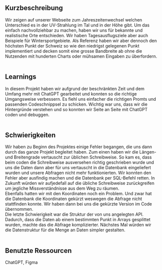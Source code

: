 
## Kurzbeschreibung
Wir zeigen auf unserer Webseite zum Jahreszeitenwechsel welchen Unterschied es in der UV-Strahlung im Tal und in der Höhe gibt. Um das einfach nachvollziehbar zu machen, haben wir uns für bekannte und realistische Orte entschieden. Wir haben Tagesausflugsziele aber auch Beispiele für Wintersportgebiete. Als Referenz haben wir aber dennoch den höchsten Punkt der Schweiz so wie den niedrigst gelegenen Punkt implementiert und decken somit eine grosse Bandbreite ab ohne die Nutzenden mit hunderten Charts oder mühsamen Eingaben zu überfordern.<br> 
<br> 
## Learnings
In diesem Projekt haben wir aufgrund der beschränkten Zeit und dem Umfang mehr mit ChatGPT gearbeitet und konnten so die richtige Umgangsweise verbessern. Es fiehl uns einfacher die richtigen Promts und passenden Codeschnippsel zu schicken. Wichtig war uns, dass wir die Hintergründe verstehen und so konnten wir Seite an Seite mit ChatGPT coden und debuggen.<br> 
<br> 
## Schwierigkeiten
Wir haben zu Beginn des Projektes einige Fehler begangen, die uns dann durch das ganze Projekt begleitet haben. Zum einen haben wir die Längen- und Breitengrade vertauscht zur üblichen Schreibweise. So kam es, dass beim coden die Schreibweise ausversehen richtig geschrieben wurde und uns die Daten dann aber für uns vertauscht in die Datenbank eingeliefert wurden und unsere Abfragen nicht mehr funktionierten. Wir konnten den Fehler aber ausfindig machen und die Datenbank per SQL-Befehl retten. In Zukunft würden wir aufjedefall auf die übliche Schreibweise zurückgreifen um jegliche Missverständnisse aus dem Weg zu räumen.<br> 
Ebenfalls hatten wir mit den Koordinaten noch ein Problem. Und zwar hat die Datenbank die Koordinaten gekürzt weswegen die Abfrage nicht stattfinden konnte. Wir haben dann bei uns die gekürzte Version im Code übernommen.<br> 
Die letzte Schwierigkeit war die Struktur der von uns angelegten API. Dadurch, dass die Daten ab einem bestimmten Punkt in Arrays gesplittet wurden, machte das die Abfrage komplizierter. Nächstes Mal würden wir die Datenstruktur für die Menge an Daten simpler gestalten.<br> 
<br> 
## Benutzte Ressourcen
ChatGPT, Figma